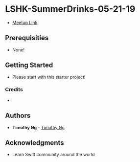 # LSHK-SummerDrinks-05-21-19

* [Meetup Link](https://www.meetup.com/Learn-Swift-HK/events/260189158/)

## Prerequisities 
- None!

## Getting Started

- Please start with this starter project!

### Credits
-

## Authors

* **Timothy Ng** - [Timothy Ng](https://github.com/ncytimothy)


## Acknowledgments

* Learn Swift community around the world





